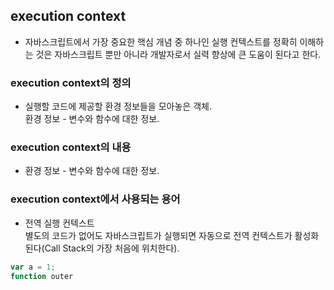 ## execution context

- 자바스크립트에서 가장 중요한 핵심 개념 중 하나인 실행 컨텍스트를 정확히 이해하는 것은 자바스크립트 뿐만 아니라 개발자로서 실력 향상에 큰 도움이 된다고 한다.

### execution context의 정의

- 실행할 코드에 제공할 환경 정보들을 모아놓은 객체. <br>
  환경 정보 - 변수와 함수에 대한 정보.

### execution context의 내용

- 환경 정보 - 변수와 함수에 대한 정보.

### execution context에서 사용되는 용어

- 전역 실행 컨텍스트 <br>
  별도의 코드가 없어도 자바스크립트가 실행되면 자동으로 전역 컨텍스트가 활성화된다(Call Stack의 가장 처음에 위치한다).

```javascript
var a = 1;
function outer
```
